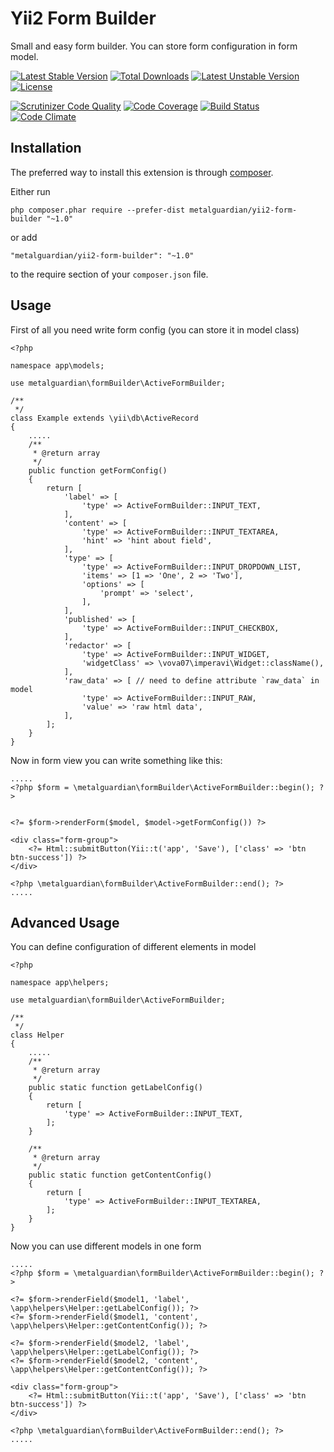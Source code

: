Yii2 Form Builder
=================
Small and easy form builder. You can store form configuration in form model.

[![Latest Stable Version](https://poser.pugx.org/metalguardian/yii2-form-builder/v/stable.svg)](https://packagist.org/packages/metalguardian/yii2-form-builder) 
[![Total Downloads](https://poser.pugx.org/metalguardian/yii2-form-builder/downloads.svg)](https://packagist.org/packages/metalguardian/yii2-form-builder) 
[![Latest Unstable Version](https://poser.pugx.org/metalguardian/yii2-form-builder/v/unstable.svg)](https://packagist.org/packages/metalguardian/yii2-form-builder) 
[![License](https://poser.pugx.org/metalguardian/yii2-form-builder/license.svg)](https://packagist.org/packages/metalguardian/yii2-form-builder)

[![Scrutinizer Code Quality](https://scrutinizer-ci.com/g/MetalGuardian/yii2-form-builder/badges/quality-score.png?b=master)](https://scrutinizer-ci.com/g/MetalGuardian/yii2-form-builder/?branch=master)
[![Code Coverage](https://scrutinizer-ci.com/g/MetalGuardian/yii2-form-builder/badges/coverage.png?b=master)](https://scrutinizer-ci.com/g/MetalGuardian/yii2-form-builder/?branch=master)
[![Build Status](https://travis-ci.org/MetalGuardian/yii2-form-builder.svg?branch=master)](https://travis-ci.org/MetalGuardian/yii2-form-builder)
[![Code Climate](https://codeclimate.com/github/MetalGuardian/yii2-form-builder/badges/gpa.svg)](https://codeclimate.com/github/MetalGuardian/yii2-form-builder)

Installation
------------

The preferred way to install this extension is through [composer](http://getcomposer.org/download/).

Either run

```
php composer.phar require --prefer-dist metalguardian/yii2-form-builder "~1.0"
```

or add

```
"metalguardian/yii2-form-builder": "~1.0"
```

to the require section of your `composer.json` file.


Usage
-----

First of all you need write form config (you can store it in model class)

    <?php
    
    namespace app\models;
    
    use metalguardian\formBuilder\ActiveFormBuilder;
    
    /**
     */
    class Example extends \yii\db\ActiveRecord
    {
        .....
        /**
         * @return array
         */
        public function getFormConfig()
        {
            return [
                'label' => [
                    'type' => ActiveFormBuilder::INPUT_TEXT,
                ],
                'content' => [
                    'type' => ActiveFormBuilder::INPUT_TEXTAREA,
                    'hint' => 'hint about field',
                ],
                'type' => [
                    'type' => ActiveFormBuilder::INPUT_DROPDOWN_LIST,
                    'items' => [1 => 'One', 2 => 'Two'],
                    'options' => [
                        'prompt' => 'select',
                    ],
                ],
                'published' => [
                    'type' => ActiveFormBuilder::INPUT_CHECKBOX,
                ],
                'redactor' => [
                    'type' => ActiveFormBuilder::INPUT_WIDGET,
                    'widgetClass' => \vova07\imperavi\Widget::className(),
                ],
                'raw_data' => [ // need to define attribute `raw_data` in model 
                    'type' => ActiveFormBuilder::INPUT_RAW,
                    'value' => 'raw html data',
                ],
            ];
        }
    }

Now in form view you can write something like this:

    .....
    <?php $form = \metalguardian\formBuilder\ActiveFormBuilder::begin(); ?>
    
    
    <?= $form->renderForm($model, $model->getFormConfig()) ?>
    
    <div class="form-group">
        <?= Html::submitButton(Yii::t('app', 'Save'), ['class' => 'btn btn-success']) ?>
    </div>
    
    <?php \metalguardian\formBuilder\ActiveFormBuilder::end(); ?>
    .....

Advanced Usage
--------------

You can define configuration of different elements in model

    <?php
    
    namespace app\helpers;
    
    use metalguardian\formBuilder\ActiveFormBuilder;
    
    /**
     */
    class Helper
    {
        .....
        /**
         * @return array
         */
        public static function getLabelConfig()
        {
            return [
                'type' => ActiveFormBuilder::INPUT_TEXT,
            ];
        }
        
        /**
         * @return array
         */
        public static function getContentConfig()
        {
            return [
                'type' => ActiveFormBuilder::INPUT_TEXTAREA,
            ];
        }
    }

Now you can use different models in one form

    .....
    <?php $form = \metalguardian\formBuilder\ActiveFormBuilder::begin(); ?>
    
    <?= $form->renderField($model1, 'label', \app\helpers\Helper::getLabelConfig()); ?>
    <?= $form->renderField($model1, 'content', \app\helpers\Helper::getContentConfig()); ?>
    
    <?= $form->renderField($model2, 'label', \app\helpers\Helper::getLabelConfig()); ?>
    <?= $form->renderField($model2, 'content', \app\helpers\Helper::getContentConfig()); ?>
    
    <div class="form-group">
        <?= Html::submitButton(Yii::t('app', 'Save'), ['class' => 'btn btn-success']) ?>
    </div>
    
    <?php \metalguardian\formBuilder\ActiveFormBuilder::end(); ?>
    .....
